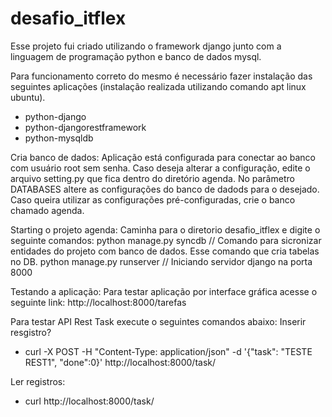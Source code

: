 # desafio_itflex


Esse projeto fui criado utilizando o framework django junto com a linguagem de programação python e banco de dados mysql.

Para funcionamento correto do mesmo é necessário fazer instalação das seguintes aplicações (instalação realizada utilizando comando apt linux ubuntu).
- python-django
- python-djangorestframework
- python-mysqldb

Cria banco de dados:
Aplicação está configurada para conectar ao banco com usuário root sem senha.
Caso deseja alterar a configuração, edite o arquivo setting.py que fica dentro do diretório agenda.
No parâmetro DATABASES altere as configurações do banco de dadods para o desejado.
Caso queira utilizar as configurações pré-configuradas, crie o banco chamado agenda.

Starting o projeto agenda:
Caminha para o diretorio desafio_itflex e digite o seguinte comandos:
python manage.py syncdb // Comando para sicronizar entidades do projeto com banco de dados. Esse comando que cria tabelas no DB.
python manage.py runserver // Iniciando servidor django na porta 8000

Testando a aplicação:
Para testar aplicação por interface gráfica acesse o seguinte link:
http://localhost:8000/tarefas

Para testar API Rest Task execute o seguintes comandos abaixo:
Inserir resgistro?
- curl -X POST -H "Content-Type: application/json" -d '{"task": "TESTE REST1", "done":0}' http://localhost:8000/task/

Ler registros:
- curl http://localhost:8000/task/
